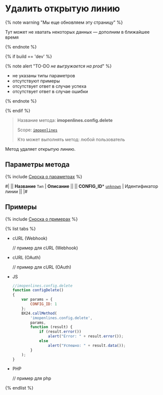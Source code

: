 # Удалить открытую линию

{% note warning "Мы еще обновляем эту страницу" %}

Тут может не хватать некоторых данных — дополним в ближайшее время

{% endnote %}

{% if build == 'dev' %}

{% note alert "TO-DO _не выгружается на prod_" %}

- не указаны типы параметров
- отсутствуют примеры
- отсутствует ответ в случае успеха
- отсутствует ответ в случае ошибки

{% endnote %}

{% endif %}

> Название метода: **imopenlines.config.delete**
>
> Scope: [`imopenlines`](../../scopes/permissions.md)
>
> Кто может выполнять метод: любой пользователь

Метод удаляет открытую линию.

## Параметры метода

{% include [Сноска о параметрах](../../../_includes/required.md) %}

#|
|| **Название**
`Тип` | **Описание** ||
|| **CONFIG_ID***
[`unknown`](../../data-types.md) | Идентификатор линии ||
|#

## Примеры

{% include [Сноска о примерах](../../../_includes/examples.md) %}

{% list tabs %}

- cURL (Webhook)

    // пример для cURL (Webhook)

- cURL (OAuth)

    // пример для cURL (OAuth)

- JS

    ```js
    //imopenlines.config.delete
    function configDelete()
    {
        var params = {
            CONFIG_ID: 1
        };
        BX24.callMethod(
            'imopenlines.config.delete',
            params,
            function (result) {
                if (result.error())
                    alert("Error: " + result.error());
                else
                    alert("Успешно: " + result.data());
            }
        );
    }
    ```

- PHP

    // пример для php

{% endlist %}
